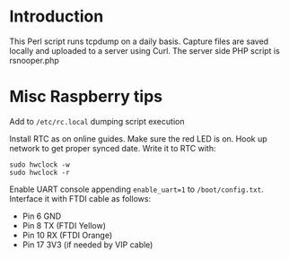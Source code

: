 # Introduction
This Perl script runs tcpdump on a daily basis.
Capture files are saved locally and uploaded to a server using Curl.
The server side PHP script is rsnooper.php

# Misc Raspberry tips
Add to `/etc/rc.local` dumping script execution

Install RTC as on online guides. Make sure the red LED is on. Hook up network to get proper synced date. Write it to RTC with:

    sudo hwclock -w
    sudo hwclock -r

Enable UART console appending `enable_uart=1` to `/boot/config.txt`. Interface it with FTDI cable as follows:

*  Pin 6    GND
*  Pin 8    TX (FTDI Yellow)
*  Pin 10   RX (FTDI Orange)
*  Pin 17   3V3 (if needed by VIP cable)


